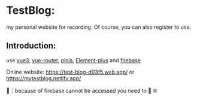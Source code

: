 # TestBlog:

my personal website for recording. Of course, you can also register to use.

## Introduction:

use [vue3](https://cn.vuejs.org/), [vue-router](https://router.vuejs.org/zh/), [pinia](https://pinia.vuejs.org/zh/), [Element-plus](https://element-plus.gitee.io/zh-CN/) and [firebase](https:firebase.google.com) 

Online website: https://test-blog-d03f5.web.app/  or https://mytestblog.netlify.app/

🚧：because of firebase cannot be accessed you need to 🚀 🌐